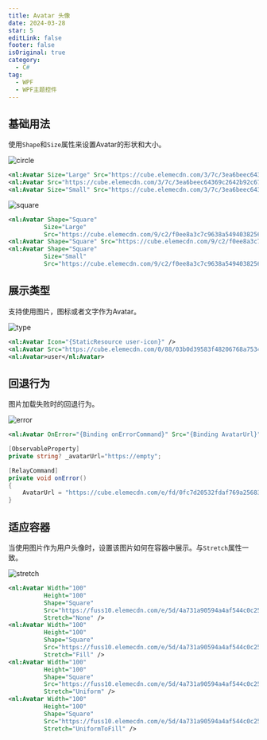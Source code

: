 ```yaml
---
title: Avatar 头像
date: 2024-03-28
star: 5
editLink: false
footer: false
isOriginal: true
category:
  - C#
tag:
  - WPF
  - WPF主题控件
---
```


## 基础用法

使用`Shape`和`Size`属性来设置Avatar的形状和大小。

![circle](https://nas.ilyl.life:8092/wpf-theme/avatar/avatar-circle.png)

```xml
<nl:Avatar Size="Large" Src="https://cube.elemecdn.com/3/7c/3ea6beec64369c2642b92c6726f1epng.png" />
<nl:Avatar Src="https://cube.elemecdn.com/3/7c/3ea6beec64369c2642b92c6726f1epng.png" />
<nl:Avatar Size="Small" Src="https://cube.elemecdn.com/3/7c/3ea6beec64369c2642b92c6726f1epng.png" />
```

![square](https://nas.ilyl.life:8092/wpf-theme/avatar/avatar-square.png)

```xml
<nl:Avatar Shape="Square"
          Size="Large"
          Src="https://cube.elemecdn.com/9/c2/f0ee8a3c7c9638a54940382568c9dpng.png" />
<nl:Avatar Shape="Square" Src="https://cube.elemecdn.com/9/c2/f0ee8a3c7c9638a54940382568c9dpng.png" />
<nl:Avatar Shape="Square"
          Size="Small"
          Src="https://cube.elemecdn.com/9/c2/f0ee8a3c7c9638a54940382568c9dpng.png" />
```

## 展示类型

支持使用图片，图标或者文字作为Avatar。

![type](https://nas.ilyl.life:8092/wpf-theme/avatar/avatar-type.png)

```xml
<nl:Avatar Icon="{StaticResource user-icon}" />
<nl:Avatar Src="https://cube.elemecdn.com/0/88/03b0d39583f48206768a7534e55bcpng.png" />
<nl:Avatar>user</nl:Avatar>
```

## 回退行为

图片加载失败时的回退行为。

![error](https://nas.ilyl.life:8092/wpf-theme/avatar/avatar-error.gif)

```xml
<nl:Avatar OnError="{Binding onErrorCommand}" Src="{Binding AvatarUrl}" />
```

```cs
[ObservableProperty]
private string? _avatarUrl="https://empty";

[RelayCommand]
private void onError()
{
    AvatarUrl = "https://cube.elemecdn.com/e/fd/0fc7d20532fdaf769a25683617711png.png";
}
```

## 适应容器

当使用图片作为用户头像时，设置该图片如何在容器中展示。与`Stretch`属性一致。

![stretch](https://nas.ilyl.life:8092/wpf-theme/avatar/avatar-stretch.gif)

```xml
<nl:Avatar Width="100"
          Height="100"
          Shape="Square"
          Src="https://fuss10.elemecdn.com/e/5d/4a731a90594a4af544c0c25941171jpeg.jpeg"
          Stretch="None" />
<nl:Avatar Width="100"
          Height="100"
          Shape="Square"
          Src="https://fuss10.elemecdn.com/e/5d/4a731a90594a4af544c0c25941171jpeg.jpeg"
          Stretch="Fill" />
<nl:Avatar Width="100"
          Height="100"
          Shape="Square"
          Src="https://fuss10.elemecdn.com/e/5d/4a731a90594a4af544c0c25941171jpeg.jpeg"
          Stretch="Uniform" />
<nl:Avatar Width="100"
          Height="100"
          Shape="Square"
          Src="https://fuss10.elemecdn.com/e/5d/4a731a90594a4af544c0c25941171jpeg.jpeg"
          Stretch="UniformToFill" />
```
